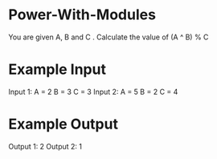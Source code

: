 # Power-With-Modules
You are given A, B and C .
Calculate the value of (A ^ B) % C

# Example Input

Input 1:
A = 2 B = 3 C = 3
Input 2:
A = 5 B = 2 C = 4


# Example Output

Output 1: 2
Output 2: 1
